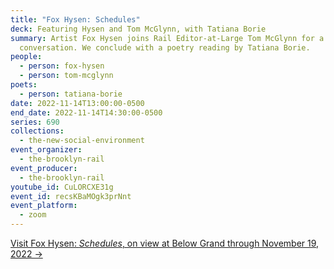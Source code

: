 ```yaml
---
title: "Fox Hysen: Schedules"
deck: Featuring Hysen and Tom McGlynn, with Tatiana Borie
summary: Artist Fox Hysen joins Rail Editor-at-Large Tom McGlynn for a
  conversation. We conclude with a poetry reading by Tatiana Borie.
people:
  - person: fox-hysen
  - person: tom-mcglynn
poets:
  - person: tatiana-borie
date: 2022-11-14T13:00:00-0500
end_date: 2022-11-14T14:30:00-0500
series: 690
collections:
  - the-new-social-environment
event_organizer:
  - the-brooklyn-rail
event_producer:
  - the-brooklyn-rail
youtube_id: CuLORCXE31g
event_id: recsKBaMOgk3prNnt
event_platform:
  - zoom
---
```

[V﻿isit Fox Hysen: *Schedules*, on view at Below Grand through November 19, 2022 →](https://www.belowgrandnyc.com/schedules)